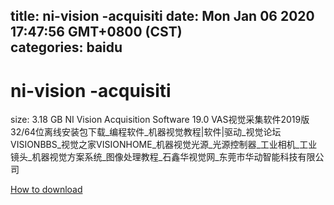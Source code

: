 
title: ni-vision -acquisiti
date: Mon Jan 06 2020 17:47:56 GMT+0800 (CST)    
categories: baidu
---

# ni-vision -acquisiti
size: 3.18 GB
 NI Vision Acquisition Software 19.0 VAS视觉采集软件2019版32/64位离线安装包下载_编程软件_机器视觉教程|软件|驱动_视觉论坛VISIONBBS_视觉之家VISIONHOME_机器视觉光源_光源控制器_工业相机_工业镜头_机器视觉方案系统_图像处理教程_石鑫华视觉网_东莞市华动智能科技有限公司
 

[How to download](https://bpcam.bemobtrk.com/go/2ceec3aa-1ca2-46d6-b9ff-aaa5c184517c?jno=1236)